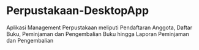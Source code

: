 # Perpustakaan-DesktopApp
Aplikasi Management Perpustakaan meliputi Pendaftaran Anggota, Daftar Buku, Peminjaman dan Pengembalian Buku hingga Laporan Peminjaman dan Pengembalian
